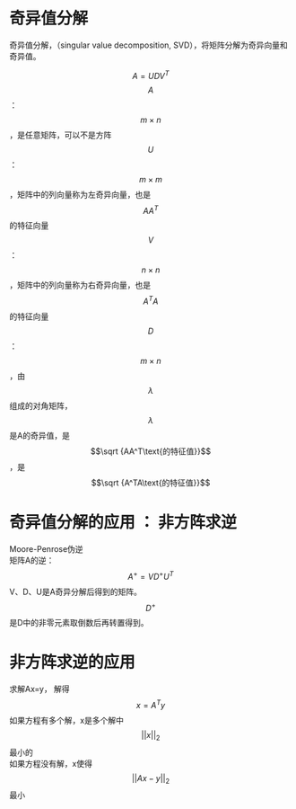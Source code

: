 # 奇异值分解

奇异值分解，（singular value decomposition, SVD），将矩阵分解为奇异向量和奇异值。

$$
A = UDV^T
$$
$$A$$：$$m \times n$$，是任意矩阵，可以不是方阵  
$$U$$：$$m \times m$$，矩阵中的列向量称为左奇异向量，也是$$AA^T$$的特征向量  
$$V$$：$$n \times n$$，矩阵中的列向量称为右奇异向量，也是$$A^TA$$的特征向量  
$$D$$：$$m \times n$$，由$$\lambda$$组成的对角矩阵，$$\lambda$$是A的奇异值，是$$\sqrt {AA^T\text{的特征值}}$$，是$$\sqrt {A^TA\text{的特征值}}$$  

# 奇异值分解的应用 ： 非方阵求逆

Moore-Penrose伪逆  
矩阵A的逆：
$$
A^+ = VD^+U^T
$$
V、D、U是A奇异分解后得到的矩阵。  
$$D^+$$是D中的非零元素取倒数后再转置得到。  

# 非方阵求逆的应用

求解Ax=y，
解得$$x = A^Ty$$
如果方程有多个解，x是多个解中$$||x||_2$$最小的  
如果方程没有解，x使得$$||Ax-y||_2$$最小